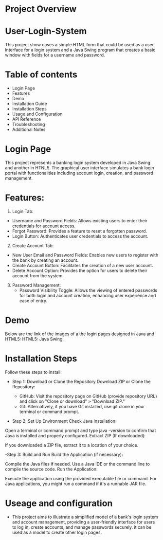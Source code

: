 # Project Overview
# User-Login-System
This project show cases a simple HTML form that could be used as a user interface for a login system and a Java Swing program that creates a
basic window with fields for a username and password.

# Table of contents
- Login Page
- Features
- Demo
- Installation Guide
- Installation Steps
- Usage and Configuration
- API Reference
- Troubleshooting
- Additional Notes

# Login Page
This project represents a banking login system developed in Java Swing and another in HTNL5. The graphical user interface simulates a bank 
login portal with functionalities including account login, creation, and password management.

# Features:
 1. Login Tab:
   - Username and Password Fields: Allows existing users to enter their credentials for account access.
   - Forgot Password: Provides a feature to reset a forgotten password.
   - Login Button: Authenticates user credentials to access the account.
     
 2. Create Account Tab:
   - New User Email and Password Fields: Enables new users to register with the bank by creating an account.
   - Create Account Button: Facilitates the creation of a new user account.
   - Delete Account Option: Provides the option for users to delete their account from the system.

 3. Password Management:
    - Password Visibility Toggle: Allows the viewing of entered passwords for both login and account creation, enhancing user experience and 
      ease of entry.

# Demo 
Below are the link of the images of a the login pages designed in Java and HTML5:
HTML5:
Java Swing:

# Installation Steps
Follow these steps to install:

 - Step 1: Download or Clone the Repository
  Download ZIP or Clone the Repository:
    - GitHub: Visit the repository page on GitHub (provide repository URL) and click on "Clone or download" > "Download ZIP."
    - Git: Alternatively, if you have Git installed, use git clone <repository URL> in your terminal or command prompt.
      
 - Step 2: Set Up Environment
  Check Java Installation:

  Open a terminal or command prompt and type java -version to confirm that Java is installed and properly configured.
  Extract ZIP (If downloaded):

If you downloaded a ZIP file, extract it to a location of your choice.

 -Step 3: Build and Run
Build the Application (if necessary):

Compile the Java files if needed. Use a Java IDE or the command line to compile the source code.
Run the Application:

Execute the application using the provided executable file or command. For Java applications, you might run a command if it's a runnable
JAR file.

# Useage and configuration
  - This project aims to illustrate a simplified model of a bank's login system and account management, providing a user-friendly interface for 
   users to log in, create accounts, and manage passwords securely. it can be used as a model to create other login pages.

